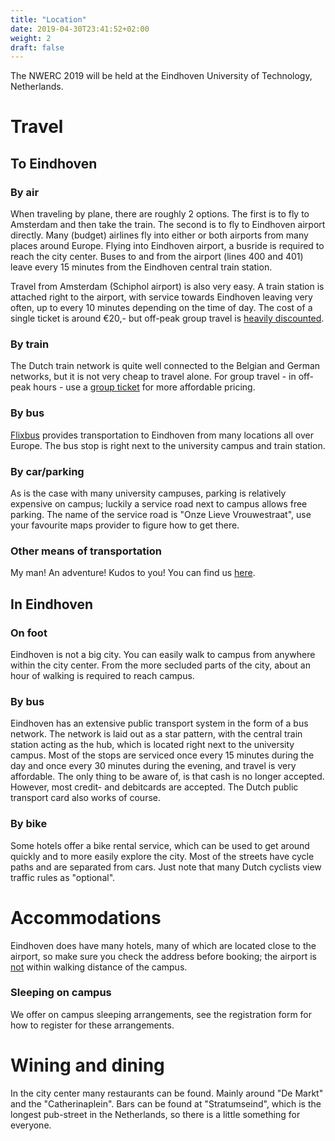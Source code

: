 ```yaml
---
title: "Location"
date: 2019-04-30T23:41:52+02:00
weight: 2
draft: false
---
```

The NWERC 2019 will be held at the Eindhoven University of Technology, Netherlands. 

# Travel
## To Eindhoven
### By air
When traveling by plane, there are roughly 2 options. The first is to fly to Amsterdam and then take the train. The second is to fly to Eindhoven airport directly. Many (budget) airlines fly into either or both airports from many places around Europe.
Flying into Eindhoven airport, a busride is required to reach the city center. Buses to and from the airport (lines 400 and 401) leave every 15 minutes from the Eindhoven central train station.

Travel from Amsterdam (Schiphol airport) is also very easy. A train station is attached right to the airport, with service towards Eindhoven leaving very often, up to every 10 minutes depending on the time of day. The cost of a single ticket is around €20,- but off-peak group travel is <a href='https://www.ns.nl/producten/en/meest-gekocht/p/groepsticket-daluren'>heavily discounted</a>.

### By train
The Dutch train network is quite well connected to the Belgian and German networks, but it is not very cheap to travel alone. For group travel - in off-peak hours - use a <a href='https://www.ns.nl/producten/en/meest-gekocht/p/groepsticket-daluren'>group ticket</a> for more affordable pricing.

### By bus
<a href="www.flixbus.co.uk">Flixbus</a> provides transportation to Eindhoven from many locations all over Europe. The bus stop is right next to the university campus and train station.

### By car/parking
As is the case with many university campuses, parking is relatively expensive on campus; luckily a service road next to campus allows free parking. The name of the service road is "Onze Lieve Vrouwestraat", use your favourite maps provider to figure how to get there.

### Other means of transportation
My man! An adventure! Kudos to you! You can find us <a target="_blank" href='https://goo.gl/maps/Thun6eNwqPk'>here</a>.

## In Eindhoven
### On foot
Eindhoven is not a big city. You can easily walk to campus from anywhere within the city center. From the more secluded parts of the city, about an hour of walking is required to reach campus.

### By bus
Eindhoven has an extensive public transport system in the form of a bus network. The network is laid out as a star pattern, with the central train station acting as the hub, which is located right next to the university campus. Most of the stops are serviced once every 15 minutes during the day and once every 30 minutes during the evening, and travel is very affordable. The only thing to be aware of, is that cash is no longer accepted. However, most credit- and debitcards are accepted. The Dutch public transport card also works of course.

### By bike
Some hotels offer a bike rental service, which can be used to get around quickly and to more easily explore the city. Most of the streets have cycle paths and are separated from cars. Just note that many Dutch cyclists view traffic rules as "optional".

# Accommodations
Eindhoven does have many hotels, many of which are located close to the airport, so make sure you check the address before booking; the airport is <u>not</u> within walking distance of the campus.

### Sleeping on campus
We offer on campus sleeping arrangements, see the registration form for how to register for these arrangements.

# Wining and dining
In the city center many restaurants can be found. Mainly around "De Markt" and the "Catherinaplein". Bars can be found at "Stratumseind", which is the longest pub-street in the Netherlands, so there is a little something for everyone.
